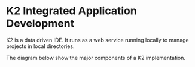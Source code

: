 # K2 Integrated Application Development 

K2 is a data driven IDE.  It runs as a web service running locally to manage projects in local directories.

The diagram below show the major components of a K2 implementation.


